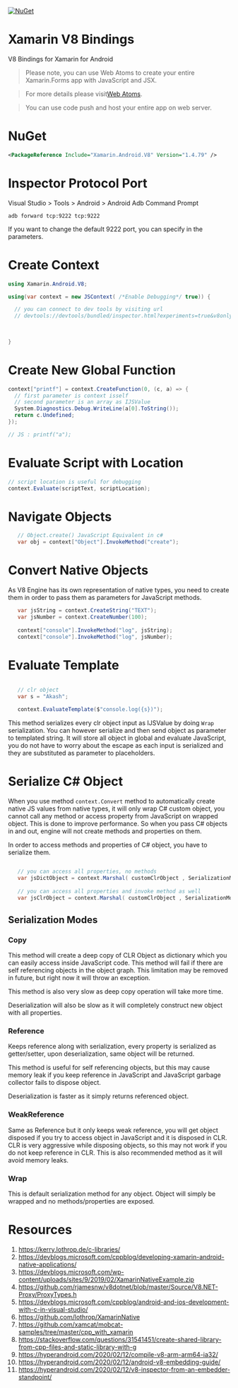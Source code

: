 [![NuGet](https://img.shields.io/nuget/v/Xamarin.Android.V8.svg?label=NuGet)](https://www.nuget.org/packages/Xamarin.Android.V8)

# Xamarin V8 Bindings
V8 Bindings for Xamarin for Android

> Please note, you can use Web Atoms to create your entire Xamarin.Forms app with JavaScript and JSX.

> For more details please visit<a href="https://www.webatoms.in" target="_blank">Web Atoms</a>.

> You can use code push and host your entire app on web server.

# NuGet
```xml
<PackageReference Include="Xamarin.Android.V8" Version="1.4.79" />
```
# Inspector Protocol Port
Visual Studio > Tools > Android > Android Adb Command Prompt
```
adb forward tcp:9222 tcp:9222
```

If you want to change the default 9222 port, you can specify in the parameters.



# Create Context

```c#
using Xamarin.Android.V8;

using(var context = new JSContext( /*Enable Debugging*/ true)) {

  // you can connect to dev tools by visiting url
  // devtools://devtools/bundled/inspector.html?experiments=true&v8only=true&ws=127.0.0.1:9222/backend
  
  

}
```

# Create New Global Function
```c#
context["printf"] = context.CreateFunction(0, (c, a) => {
  // first parameter is context isself
  // second parameter is an array as IJSValue
  System.Diagnostics.Debug.WriteLine(a[0].ToString());
  return c.Undefined;
});

// JS : printf("a");
```

# Evaluate Script with Location
```c#
// script location is useful for debugging
context.Evaluate(scriptText, scriptLocation);
```

# Navigate Objects

```c#
   // Object.create() JavaScript Equivalent in c#
   var obj = context["Object"].InvokeMethod("create");
```

# Convert Native Objects
As V8 Engine has its own representation of native types, you need to create them in order to pass them as parameters for JavaScript methods.

```c#
   var jsString = context.CreateString("TEXT");
   var jsNumber = context.CreateNumber(100);
   
   context["console"].InvokeMethod("log", jsString);
   context["console"].InvokeMethod("log", jsNumber);
```

# Evaluate Template

```c#

   // clr object
   var s = "Akash";

   context.EvaluateTemplate($"console.log({s})");

```

This method serializes every clr object input as IJSValue by doing `Wrap` serialization. You can however serialize and then send object as parameter to templated string. It will store all object in global and evaluate JavaScript, you do not have to worry about the escape as each input is serialized and they are substituted as parameter to placeholders.

# Serialize C# Object

When you use method `context.Convert` method to automatically create native JS values from native types, it will only wrap C# custom object, you cannot call any method or access property from JavaScript on wrapped object. This is done to improve performance. So when you pass C# objects in and out, engine will not create methods and properties on them.

In order to access methods and properties of C# object, you have to serialize them.

```c#

   // you can access all properties, no methods
   var jsDictObject = context.Marshal( customClrObject , SerializationMode.Copy);
   
   // you can access all properties and invoke method as well
   var jsClrObject = context.Marshal( customClrObject , SerializationMode.Reference);

```

## Serialization Modes

### Copy
This method will create a deep copy of CLR Object as dictionary which you can easily access inside JavaScript code. This method will fail if there are self referencing objects in the object graph. This limitation may be removed in future, but right now it will throw an exception.

This method is also very slow as deep copy operation will take more time.

Deserialization will also be slow as it will completely construct new object with all properties.

### Reference
Keeps reference along with serialization, every property is serialized as getter/setter, upon deserialization, same object will be returned.

This method is useful for self referencing objects, but this may cause memory leak if you keep reference in JavaScript and JavaScript garbage collector fails to dispose object.

Deserialization is faster as it simply returns referenced object.

### WeakReference
Same as Reference but it only keeps weak reference, you will get object disposed if you try to access object in JavaScript and it is disposed in CLR. CLR is very aggressive while disposing objects, so this may not work if you do not keep reference in CLR. This is also recommended method as it will avoid memory leaks.

### Wrap
This is default serialization method for any object. Object will simply be wrapped and no methods/properties are exposed.




# Resources
1. https://kerry.lothrop.de/c-libraries/
2. https://devblogs.microsoft.com/cppblog/developing-xamarin-android-native-applications/
3. https://devblogs.microsoft.com/wp-content/uploads/sites/9/2019/02/XamarinNativeExample.zip
4. https://github.com/rjamesnw/v8dotnet/blob/master/Source/V8.NET-Proxy/ProxyTypes.h
5. https://devblogs.microsoft.com/cppblog/android-and-ios-development-with-c-in-visual-studio/
6. https://github.com/lothrop/XamarinNative
7. https://github.com/xamcat/mobcat-samples/tree/master/cpp_with_xamarin
8. https://stackoverflow.com/questions/31541451/create-shared-library-from-cpp-files-and-static-library-with-g
9. https://hyperandroid.com/2020/02/12/compile-v8-arm-arm64-ia32/
10. https://hyperandroid.com/2020/02/12/android-v8-embedding-guide/
11. https://hyperandroid.com/2020/02/12/v8-inspector-from-an-embedder-standpoint/
